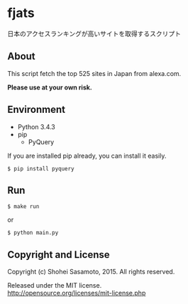 fjats
===
日本のアクセスランキングが高いサイトを取得するスクリプト

## About
This script fetch the top 525 sites in Japan from alexa.com.

**Please use at your own risk.**

## Environment

- Python 3.4.3
- pip
  - PyQuery

If you are installed pip already, you can install it easily.

    $ pip install pyquery

## Run

    $ make run

or

    $ python main.py

## Copyright and License
Copyright (c) Shohei Sasamoto, 2015. All rights reserved.

Released under the MIT license.  
http://opensource.org/licenses/mit-license.php

